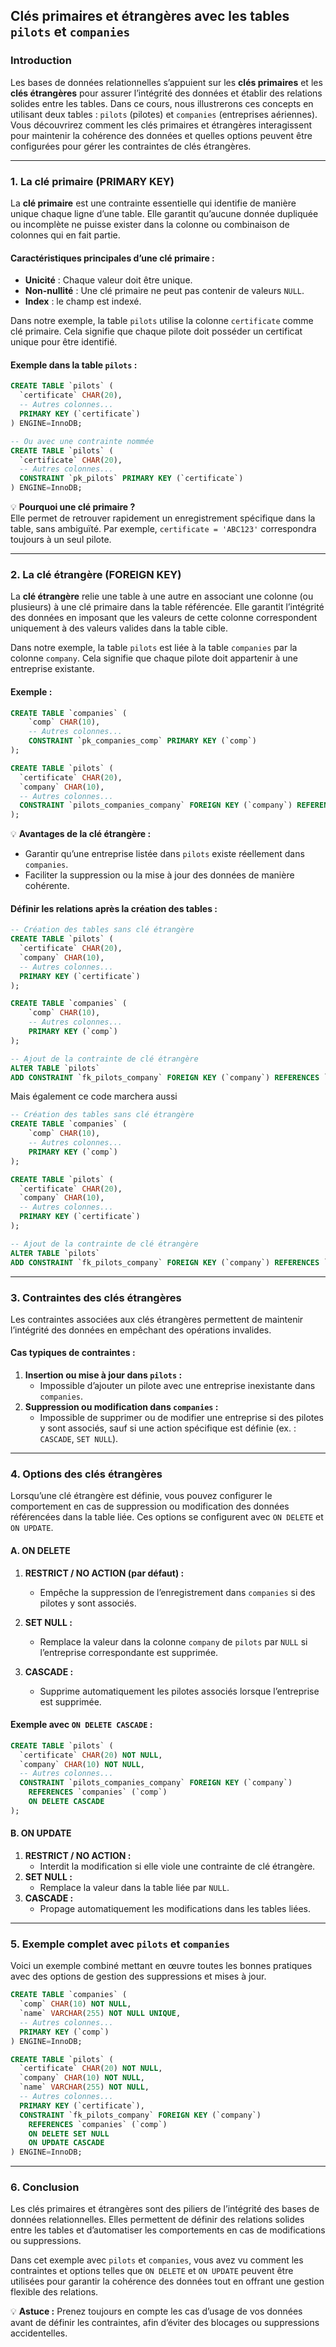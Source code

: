 ## **Clés primaires et étrangères avec les tables `pilots` et `companies`**

### **Introduction**

Les bases de données relationnelles s’appuient sur les **clés primaires** et les **clés étrangères** pour assurer l’intégrité des données et établir des relations solides entre les tables. Dans ce cours, nous illustrerons ces concepts en utilisant deux tables : `pilots` (pilotes) et `companies` (entreprises aériennes). Vous découvrirez comment les clés primaires et étrangères interagissent pour maintenir la cohérence des données et quelles options peuvent être configurées pour gérer les contraintes de clés étrangères.

---

### **1. La clé primaire (PRIMARY KEY)**

La **clé primaire** est une contrainte essentielle qui identifie de manière unique chaque ligne d’une table. Elle garantit qu’aucune donnée dupliquée ou incomplète ne puisse exister dans la colonne ou combinaison de colonnes qui en fait partie.

#### **Caractéristiques principales d’une clé primaire :**
- **Unicité** : Chaque valeur doit être unique.
- **Non-nullité** : Une clé primaire ne peut pas contenir de valeurs `NULL`.
- **Index** : le champ est indexé.

Dans notre exemple, la table `pilots` utilise la colonne `certificate` comme clé primaire. Cela signifie que chaque pilote doit posséder un certificat unique pour être identifié.

#### **Exemple dans la table `pilots` :**
```sql
CREATE TABLE `pilots` (
  `certificate` CHAR(20),
  -- Autres colonnes...
  PRIMARY KEY (`certificate`)
) ENGINE=InnoDB;

-- Ou avec une contrainte nommée
CREATE TABLE `pilots` (
  `certificate` CHAR(20),   
  -- Autres colonnes...
  CONSTRAINT `pk_pilots` PRIMARY KEY (`certificate`) 
) ENGINE=InnoDB;
```

💡 **Pourquoi une clé primaire ?**  
Elle permet de retrouver rapidement un enregistrement spécifique dans la table, sans ambiguïté. Par exemple, `certificate = 'ABC123'` correspondra toujours à un seul pilote.

---

### **2. La clé étrangère (FOREIGN KEY)**

La **clé étrangère** relie une table à une autre en associant une colonne (ou plusieurs) à une clé primaire dans la table référencée. Elle garantit l’intégrité des données en imposant que les valeurs de cette colonne correspondent uniquement à des valeurs valides dans la table cible.

Dans notre exemple, la table `pilots` est liée à la table `companies` par la colonne `company`. Cela signifie que chaque pilote doit appartenir à une entreprise existante.

#### **Exemple :**
```sql
CREATE TABLE `companies` (
    `comp` CHAR(10),
    -- Autres colonnes...
    CONSTRAINT `pk_companies_comp` PRIMARY KEY (`comp`) 
);

CREATE TABLE `pilots` (
  `certificate` CHAR(20),
  `company` CHAR(10),
  -- Autres colonnes...
  CONSTRAINT `pilots_companies_company` FOREIGN KEY (`company`) REFERENCES `companies` (`comp`)
);
```

💡 **Avantages de la clé étrangère :**  
- Garantir qu’une entreprise listée dans `pilots` existe réellement dans `companies`.
- Faciliter la suppression ou la mise à jour des données de manière cohérente.

#### **Définir les relations après la création des tables :**
```sql
-- Création des tables sans clé étrangère
CREATE TABLE `pilots` (
  `certificate` CHAR(20),
  `company` CHAR(10),
  -- Autres colonnes...
  PRIMARY KEY (`certificate`)
);

CREATE TABLE `companies` (
    `comp` CHAR(10),
    -- Autres colonnes...
    PRIMARY KEY (`comp`) 
);

-- Ajout de la contrainte de clé étrangère
ALTER TABLE `pilots`
ADD CONSTRAINT `fk_pilots_company` FOREIGN KEY (`company`) REFERENCES `companies` (`comp`);
```

Mais également ce code marchera aussi 

```sql
-- Création des tables sans clé étrangère
CREATE TABLE `companies` (
    `comp` CHAR(10),
    -- Autres colonnes...
    PRIMARY KEY (`comp`) 
);

CREATE TABLE `pilots` (
  `certificate` CHAR(20),
  `company` CHAR(10),
  -- Autres colonnes...
  PRIMARY KEY (`certificate`)
);

-- Ajout de la contrainte de clé étrangère
ALTER TABLE `pilots`
ADD CONSTRAINT `fk_pilots_company` FOREIGN KEY (`company`) REFERENCES `companies` (`comp`);
```

---

### **3. Contraintes des clés étrangères**

Les contraintes associées aux clés étrangères permettent de maintenir l’intégrité des données en empêchant des opérations invalides.

#### **Cas typiques de contraintes :**
1. **Insertion ou mise à jour dans `pilots` :**  
   - Impossible d’ajouter un pilote avec une entreprise inexistante dans `companies`.
2. **Suppression ou modification dans `companies` :**  
   - Impossible de supprimer ou de modifier une entreprise si des pilotes y sont associés, sauf si une action spécifique est définie (ex. : `CASCADE`, `SET NULL`).

---

### **4. Options des clés étrangères**

Lorsqu’une clé étrangère est définie, vous pouvez configurer le comportement en cas de suppression ou modification des données référencées dans la table liée. Ces options se configurent avec `ON DELETE` et `ON UPDATE`.

#### **A. ON DELETE**  
1. **RESTRICT / NO ACTION (par défaut) :**  
   - Empêche la suppression de l’enregistrement dans `companies` si des pilotes y sont associés.

2. **SET NULL :**  
   - Remplace la valeur dans la colonne `company` de `pilots` par `NULL` si l’entreprise correspondante est supprimée.

3. **CASCADE :**  
   - Supprime automatiquement les pilotes associés lorsque l’entreprise est supprimée.

#### **Exemple avec `ON DELETE CASCADE` :**
```sql
CREATE TABLE `pilots` (
  `certificate` CHAR(20) NOT NULL,
  `company` CHAR(10) NOT NULL,
  -- Autres colonnes...
  CONSTRAINT `pilots_companies_company` FOREIGN KEY (`company`) 
    REFERENCES `companies` (`comp`)
    ON DELETE CASCADE
);
```

#### **B. ON UPDATE**  
1. **RESTRICT / NO ACTION :**  
   - Interdit la modification si elle viole une contrainte de clé étrangère.
2. **SET NULL :**  
   - Remplace la valeur dans la table liée par `NULL`.
3. **CASCADE :**  
   - Propage automatiquement les modifications dans les tables liées.

---

### **5. Exemple complet avec `pilots` et `companies`**

Voici un exemple combiné mettant en œuvre toutes les bonnes pratiques avec des options de gestion des suppressions et mises à jour.

```sql
CREATE TABLE `companies` (
  `comp` CHAR(10) NOT NULL,
  `name` VARCHAR(255) NOT NULL UNIQUE,
  -- Autres colonnes...
  PRIMARY KEY (`comp`)
) ENGINE=InnoDB;

CREATE TABLE `pilots` (
  `certificate` CHAR(20) NOT NULL,
  `company` CHAR(10) NOT NULL,
  `name` VARCHAR(255) NOT NULL,
  -- Autres colonnes...
  PRIMARY KEY (`certificate`),
  CONSTRAINT `fk_pilots_company` FOREIGN KEY (`company`) 
    REFERENCES `companies` (`comp`)
    ON DELETE SET NULL
    ON UPDATE CASCADE
) ENGINE=InnoDB;
```

---

### **6. Conclusion**

Les clés primaires et étrangères sont des piliers de l’intégrité des bases de données relationnelles. Elles permettent de définir des relations solides entre les tables et d’automatiser les comportements en cas de modifications ou suppressions. 

Dans cet exemple avec `pilots` et `companies`, vous avez vu comment les contraintes et options telles que `ON DELETE` et `ON UPDATE` peuvent être utilisées pour garantir la cohérence des données tout en offrant une gestion flexible des relations.

💡 **Astuce :** Prenez toujours en compte les cas d’usage de vos données avant de définir les contraintes, afin d’éviter des blocages ou suppressions accidentelles.

